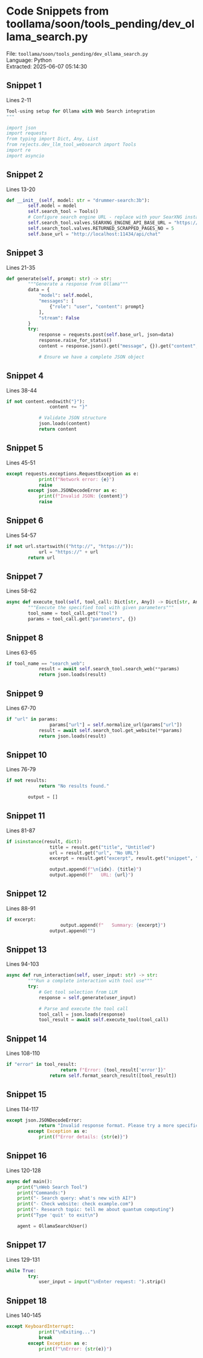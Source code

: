 # Code Snippets from toollama/soon/tools_pending/dev_ollama_search.py

File: `toollama/soon/tools_pending/dev_ollama_search.py`  
Language: Python  
Extracted: 2025-06-07 05:14:30  

## Snippet 1
Lines 2-11

```Python
Tool-using setup for Ollama with Web Search integration
"""

import json
import requests
from typing import Dict, Any, List
from rejects.dev_llm_tool_websearch import Tools
import re
import asyncio
```

## Snippet 2
Lines 13-20

```Python
def __init__(self, model: str = "drummer-search:3b"):
        self.model = model
        self.search_tool = Tools()
        # Configure search engine URL - replace with your SearXNG instance
        self.search_tool.valves.SEARXNG_ENGINE_API_BASE_URL = "https://searx.be/search"
        self.search_tool.valves.RETURNED_SCRAPPED_PAGES_NO = 5
        self.base_url = "http://localhost:11434/api/chat"
```

## Snippet 3
Lines 21-35

```Python
def generate(self, prompt: str) -> str:
        """Generate a response from Ollama"""
        data = {
            "model": self.model,
            "messages": [
                {"role": "user", "content": prompt}
            ],
            "stream": False
        }
        try:
            response = requests.post(self.base_url, json=data)
            response.raise_for_status()
            content = response.json().get("message", {}).get("content", "").strip()

            # Ensure we have a complete JSON object
```

## Snippet 4
Lines 38-44

```Python
if not content.endswith("}"):
                content += "}"

            # Validate JSON structure
            json.loads(content)
            return content
```

## Snippet 5
Lines 45-51

```Python
except requests.exceptions.RequestException as e:
            print(f"Network error: {e}")
            raise
        except json.JSONDecodeError as e:
            print(f"Invalid JSON: {content}")
            raise
```

## Snippet 6
Lines 54-57

```Python
if not url.startswith(("http://", "https://")):
            url = "https://" + url
        return url
```

## Snippet 7
Lines 58-62

```Python
async def execute_tool(self, tool_call: Dict[str, Any]) -> Dict[str, Any]:
        """Execute the specified tool with given parameters"""
        tool_name = tool_call.get("tool")
        params = tool_call.get("parameters", {})
```

## Snippet 8
Lines 63-65

```Python
if tool_name == "search_web":
            result = await self.search_tool.search_web(**params)
            return json.loads(result)
```

## Snippet 9
Lines 67-70

```Python
if "url" in params:
                params["url"] = self.normalize_url(params["url"])
            result = await self.search_tool.get_website(**params)
            return json.loads(result)
```

## Snippet 10
Lines 76-79

```Python
if not results:
            return "No results found."

        output = []
```

## Snippet 11
Lines 81-87

```Python
if isinstance(result, dict):
                title = result.get("title", "Untitled")
                url = result.get("url", "No URL")
                excerpt = result.get("excerpt", result.get("snippet", ""))[:200] + "..."

                output.append(f"\n{idx}. {title}")
                output.append(f"   URL: {url}")
```

## Snippet 12
Lines 88-91

```Python
if excerpt:
                    output.append(f"   Summary: {excerpt}")
                output.append("")
```

## Snippet 13
Lines 94-103

```Python
async def run_interaction(self, user_input: str) -> str:
        """Run a complete interaction with tool use"""
        try:
            # Get tool selection from LLM
            response = self.generate(user_input)

            # Parse and execute the tool call
            tool_call = json.loads(response)
            tool_result = await self.execute_tool(tool_call)
```

## Snippet 14
Lines 108-110

```Python
if "error" in tool_result:
                    return f"Error: {tool_result['error']}"
                return self.format_search_result([tool_result])
```

## Snippet 15
Lines 114-117

```Python
except json.JSONDecodeError:
            return "Invalid response format. Please try a more specific request."
        except Exception as e:
            print(f"Error details: {str(e)}")
```

## Snippet 16
Lines 120-128

```Python
async def main():
    print("\nWeb Search Tool")
    print("Commands:")
    print("- Search query: what's new with AI?")
    print("- Check website: check example.com")
    print("- Research topic: tell me about quantum computing")
    print("Type 'quit' to exit\n")

    agent = OllamaSearchUser()
```

## Snippet 17
Lines 129-131

```Python
while True:
        try:
            user_input = input("\nEnter request: ").strip()
```

## Snippet 18
Lines 140-145

```Python
except KeyboardInterrupt:
            print("\nExiting...")
            break
        except Exception as e:
            print(f"\nError: {str(e)}")
```

